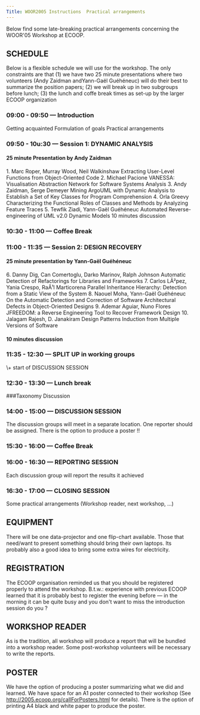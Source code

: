 ```yaml
---
Title: WOOR2005 Instructions  Practical arrangements
---
```


Below find some late-breaking practical arrangements concerning the WOOR'05 Workshop at ECOOP.

<h2>SCHEDULE</h2>

Below is a flexible schedule we will use for the workshop. The only constraints are that
  (1) we have two 25 minute presentations where two volunteers (Andy Zaidman andYann-Gaël Guéhéneuc) will do their best to summarize the position papers;
  (2) we will break up in two subgroups before lunch;
  (3) the lunch and coffe break times as set-up by the larger ECOOP organization

<h3>09:00  - 09:50 &mdash; Introduction</h3>
    Getting acquainted
    Formulation of goals
    Practical arrangements

<h3>09:50  - 10u:30 &mdash; Session 1: DYNAMIC ANALYSIS</h3>
<h4>     25 minute Presentation by Andy Zaidman</h4>
        1. Marc Roper, Murray Wood, Neil Walkinshaw
        Extracting User-Level Functions from Object-Oriented Code
        2. Michael Pacione
        VANESSA: Visualisation Abstraction Network for Software Systems Analysis
        3. Andy Zaidman, Serge Demeyer
        Mining ArgoUML with Dynamic Analysis to Establish a Set of Key Classes for Program Comprehension
        4. Orla Greevy
        Characterizing the Functional Roles of Classes and Methods by Analyzing Feature Traces
        5. Tewfik Ziadi, Yann-Gaël Guéhéneuc
        Automated Reverse-engineering of UML v2.0 Dynamic Models
    10 minutes discussion

<h3>10:30  - 11:00 &mdash; Coffee Break</h3>

<h3>11:00  - 11:35 &mdash; Session 2: DESIGN RECOVERY</h3>
<h4>    25 minute presentation by Yann-Gaël Guéhéneuc</h4>
        6. Danny Dig, Can Comertoglu, Darko Marinov, Ralph Johnson 
        Automatic Detection of Refactorings for Libraries and Frameworks
        7. Carlos LÃ²pez, Yania Crespo, RaÃ¹l Marticorena
        Parallel Inheritance Hierarchy: Detection from a Static View of the System
        8. Naouel Moha, Yann-Gaël Guéhéneuc
        On the Automatic Detection and Correction of Software Architectural Defects in Object-Oriented Designs
        9. Ademar Aguiar, Nuno Flores
        JFREEDOM: a Reverse Engineering Tool to Recover Framework Design
        10. Jalagam Rajesh, D. Janakiram
        Design Patterns Induction from Multiple Versions of Software

<h4>    10 minutes discussion</h4>

<h3>11:35 - 12:30 &mdash; SPLIT UP in working groups</h3>
    \+ start of DISCUSSION SESSION

<h3>12:30  - 13:30 &mdash; Lunch break</h3>

###Taxonomy Discussion

<h3>14:00  - 15:00 &mdash; DISCUSSION SESSION</h3>
    The discussion groups will meet in a separate location.
    One reporter should be assigned.
    There is the option to produce a poster !!

<h3>15:30  - 16:00 &mdash; Coffee Break</h3>

<h3>16:00 - 16:30 &mdash; REPORTING SESSION</h3>
    Each discussion group will report the results it achieved

<h3>16:30 - 17:00 &mdash; CLOSING SESSION</h3>
    Some practical arrangements
    (Workshop reader, next workshop, ...)

<h2>EQUIPMENT</h2>

There will be one data-projector and one flip-chart available. Those that need/want to present something should bring their own laptops. Its probably also a good idea to bring some extra wires for electricity.

<h2>REGISTRATION</h2>

The ECOOP organisation reminded us that you should be registered properly to attend the workshop. B.t.w.: experience with previous ECOOP learned that it is probably best to register the evening before &mdash; in the morning it can be quite busy and you don't want to miss the introduction session do you ?

<h2>WORKSHOP READER</h2>

As is the tradition, all workshop will produce a report that will be bundled into a workshop reader. Some post-workshop volunteers will be necessary to write the reports.

<h2>POSTER</h2>

We have the option of producing a poster summarizing what we did and learned. We have space for an A1 poster connected to their workshop (See http://2005.ecoop.org/callForPosters.html for details). There is the option of printing A4 black and white paper to produce the poster.
